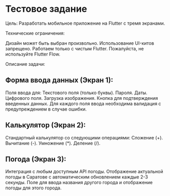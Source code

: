 # Тестовое задание

Цель: Разработать мобильное приложение на Flutter с тремя экранами.

Технические ограничения:

Дизайн может быть выбран произвольно.
Использование UI-китов запрещено.
Работаем только с чистым Flutter. Пожалуйста, не используйте Flutter Flow.


Описание задачи:


## Форма ввода данных (Экран 1):

Поля ввода для:
Текстового поля (только буквы).
Пароля.
Даты.
Цифрового поля.
Загрузка изображения.
Кнопка для подтверждения введенных данных.
Для каждого поля ввода необходима валидация с предупреждением в случае ошибки.


## Калькулятор (Экран 2):

Стандартный калькулятор со следующими операциями:
Сложение (+).
Вычитание (-).
Умножение (*).
Деление (/).


## Погода (Экран 3):

Интеграция с любым доступным API погоды.
Отображение актуальной погоды в Саратове с автоматическим обновлением каждые 2-3 секунды.
Поле для ввода названия другого города и отображение погоды для этого города.

